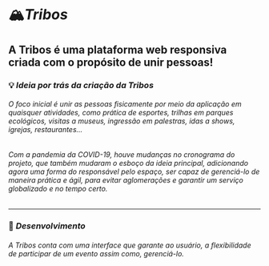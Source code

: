 # 🏔️*Tribos*
## A Tribos é uma plataforma web responsiva criada com o propósito de unir pessoas!
### 💡 _Ideia por trás da criação da Tribos_
###### O foco inicial é unir as pessoas fisicamente por meio da aplicação em quaisquer atividades, como prática de esportes, trilhas em parques ecológicos, visitas a museus, ingressão em palestras, idas a shows, igrejas, restaurantes...

###### Com a pandemia da COVID-19, houve mudanças no cronograma do projeto, que também mudaram o esboço da ideia principal, adicionando agora uma forma do responsável pelo espaço, ser capaz de gerenciá-lo de maneira prática e ágil, para evitar aglomerações e garantir um serviço globalizado e no tempo certo.

***
### 🌟 _Desenvolvimento_
###### A Tribos conta com uma interface que garante ao usuário, a flexibilidade de  participar de um evento assim como, gerenciá-lo. 
